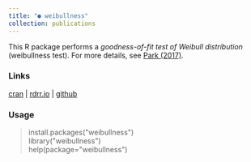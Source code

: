 ```yaml
---
title: "● weibullness"
collection: publications
---
```

This R package performs a <i>goodness-of-fit test of Weibull distribution</i> 
(weibullness test). 
For more details, see 
[Park (2017)](http://journals.sfu.ca/ijietap/index.php/ijie/article/view/2848). 

### Links
[cran](https://cran.r-project.org/web/packages/weibullness/) | [rdrr.io](https://rdrr.io/cran/weibullness/) | [github](https://github.com/appliedstat/R/tree/master/weibullness) 

### Usage
> install.packages("weibullness") <br />
> library("weibullness")  <br />
> help(package="weibullness")  
